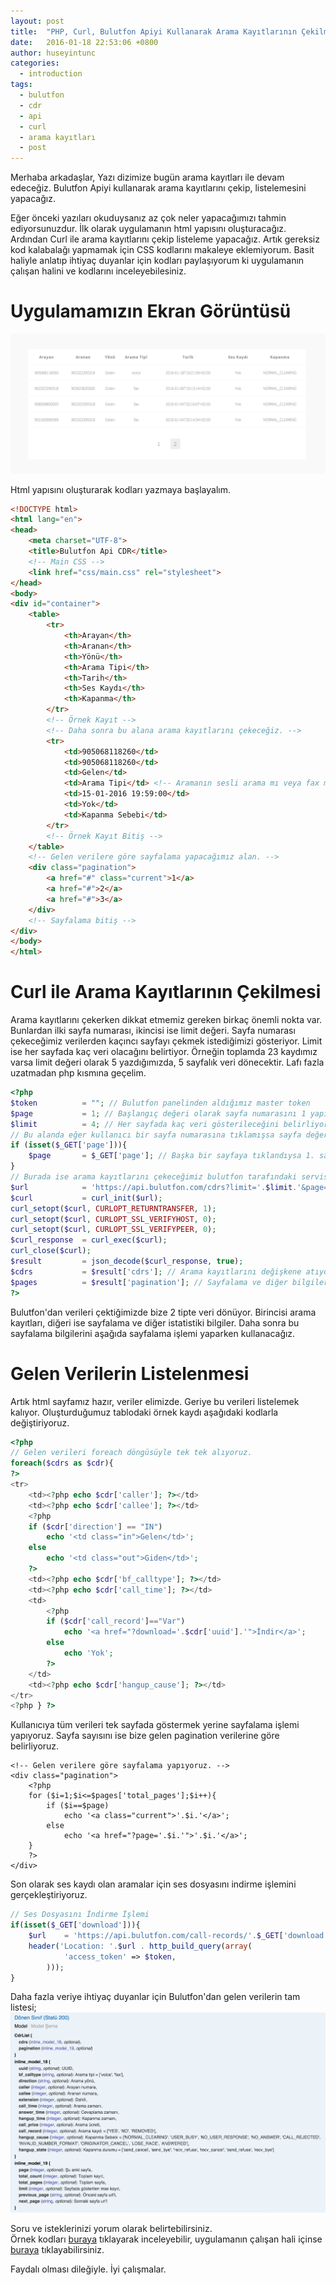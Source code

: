 ```yaml
---
layout: post
title:  "PHP, Curl, Bulutfon Apiyi Kullanarak Arama Kayıtlarının Çekilmesi"
date:   2016-01-18 22:53:06 +0800
author: huseyintunc
categories:
  - introduction
tags:
  - bulutfon
  - cdr
  - api
  - curl
  - arama kayıtları
  - post
---
```


Merhaba arkadaşlar,
Yazı dizimize bugün arama kayıtları ile devam edeceğiz. Bulutfon Apiyi kullanarak arama kayıtlarını çekip, listelemesini yapacağız. 

Eğer önceki yazıları okuduysanız az çok neler yapacağımızı tahmin ediyorsunuzdur. İlk olarak uygulamanın html yapısını oluşturacağız. Ardından Curl ile arama kayıtlarını çekip listeleme yapacağız. Artık gereksiz kod kalabalağı yapmamak için CSS kodlarını makaleye eklemiyorum. Basit haliyle anlatıp ihtiyaç duyanlar için kodları paylaşıyorum ki uygulamanın çalışan halini ve kodlarını inceleyebilesiniz. 
# Uygulamamızın Ekran Görüntüsü
![Uygulamanın ekran görüntüsü](/images/gelen-aramalar-ekran-goruntusu.png)

Html yapısını oluşturarak kodları yazmaya başlayalım.

```html
<!DOCTYPE html>
<html lang="en">
<head>
    <meta charset="UTF-8">
    <title>Bulutfon Api CDR</title>
    <!-- Main CSS -->
    <link href="css/main.css" rel="stylesheet">
</head>
<body>
<div id="container">
    <table>
        <tr>
            <th>Arayan</th>
            <th>Aranan</th>
            <th>Yönü</th>
            <th>Arama Tipi</th>
            <th>Tarih</th>
            <th>Ses Kaydı</th>
            <th>Kapanma</th>
        </tr>
        <!-- Örnek Kayıt -->
        <!-- Daha sonra bu alana arama kayıtlarını çekeceğiz. -->
        <tr>
            <td>905068118260</td>
            <td>905068118260</td>
            <td>Gelen</td>
            <td>Arama Tipi</td> <!-- Aramanın sesli arama mı veya fax mı olduğunu göstereceğimiz alan -->
            <td>15-01-2016 19:59:00</td>
            <td>Yok</td>
            <td>Kapanma Sebebi</td>
        </tr>
        <!-- Örnek Kayıt Bitiş -->
    </table>
    <!-- Gelen verilere göre sayfalama yapacağımız alan. -->
    <div class="pagination">
        <a href="#" class="current">1</a>
        <a href="#">2</a>
        <a href="#">3</a>
    </div>
    <!-- Sayfalama bitiş -->
</div>
</body>
</html>
```

# Curl ile Arama Kayıtlarının Çekilmesi
Arama kayıtlarını çekerken dikkat etmemiz gereken birkaç önemli nokta var. Bunlardan ilki sayfa numarası, ikincisi ise limit değeri.  Sayfa numarası çekeceğimiz verilerden kaçıncı sayfayı çekmek istediğimizi gösteriyor. Limit ise her sayfada kaç veri olacağını belirtiyor. 
Örneğin toplamda 23 kaydımız varsa limit değeri olarak 5 yazdığımızda, 5 sayfalık veri dönecektir. Lafı fazla uzatmadan php kısmına geçelim.

```php
<?php
$token          = ""; // Bulutfon panelinden aldığımız master token
$page           = 1; // Başlangıç değeri olarak sayfa numarasını 1 yapıyoruz.
$limit          = 4; // Her sayfada kaç veri gösterileceğini belirliyoruz.
// Bu alanda eğer kullanıcı bir sayfa numarasına tıklamışsa sayfa değerini değiştirerek kullanıcının girdiği sayfanın verilerini çekiyoruz.
if (isset($_GET['page'])){
    $page       = $_GET['page']; // Başka bir sayfaya tıklandıysa 1. sayfa yerine o sayfayı çektireceğiz.
}
// Burada ise arama kayıtlarını çekeceğimiz bulutfon tarafındaki servise gönderilecek parametreleri belirliyoruz.
$url            = 'https://api.bulutfon.com/cdrs?limit='.$limit.'&page='.$page.'&access_token='.$token;
$curl           = curl_init($url);
curl_setopt($curl, CURLOPT_RETURNTRANSFER, 1);
curl_setopt($curl, CURLOPT_SSL_VERIFYHOST, 0);
curl_setopt($curl, CURLOPT_SSL_VERIFYPEER, 0);
$curl_response  = curl_exec($curl);
curl_close($curl);
$result         = json_decode($curl_response, true);
$cdrs           = $result['cdrs']; // Arama kayıtlarını değişkene atıyoruz.
$pages          = $result['pagination']; // Sayfalama ve diğer bilgileri pages değişkenine atıyoruz.
?>
```

Bulutfon'dan verileri çektiğimizde bize 2 tipte  veri dönüyor. Birincisi arama kayıtları, diğeri ise sayfalama ve diğer istatistiki bilgiler. Daha sonra bu sayfalama bilgilerini aşağıda sayfalama işlemi yaparken kullanacağız. 

# Gelen Verilerin Listelenmesi
Artık html sayfamız hazır, veriler elimizde. Geriye bu verileri listelemek kalıyor. Oluşturduğumuz tablodaki örnek kaydı aşağıdaki kodlarla değiştiriyoruz. 

```php
<?php
// Gelen verileri foreach döngüsüyle tek tek alıyoruz.
foreach($cdrs as $cdr){
?>
<tr>
    <td><?php echo $cdr['caller']; ?></td>
    <td><?php echo $cdr['callee']; ?></td>
    <?php
    if ($cdr['direction'] == "IN")
        echo '<td class="in">Gelen</td>';
    else
        echo '<td class="out">Giden</td>';
    ?>
    <td><?php echo $cdr['bf_calltype']; ?></td>
    <td><?php echo $cdr['call_time']; ?></td>
    <td>
        <?php
        if ($cdr['call_record']=="Var")
            echo '<a href="?download='.$cdr['uuid'].'">İndir</a>';
        else
            echo 'Yok';
        ?>
    </td>
    <td><?php echo $cdr['hangup_cause']; ?></td>
</tr>
<?php } ?>
```

Kullanıcıya tüm verileri tek sayfada göstermek yerine sayfalama işlemi yapıyoruz.  Sayfa sayısını ise bize gelen pagination verilerine göre belirliyoruz. 

```
<!-- Gelen verilere göre sayfalama yapıyoruz. -->
<div class="pagination">
    <?php
    for ($i=1;$i<=$pages['total_pages'];$i++){
        if ($i==$page)
            echo '<a class="current">'.$i.'</a>';
        else
            echo '<a href="?page='.$i.'">'.$i.'</a>';
    }
    ?>
</div>
```

Son olarak ses kaydı olan aramalar için ses dosyasını indirme işlemini gerçekleştiriyoruz. 

```php
// Ses Dosyasını İndirme İşlemi
if(isset($_GET['download'])){
    $url    = 'https://api.bulutfon.com/call-records/'.$_GET['download'].'?';
    header('Location: '.$url . http_build_query(array(
            'access_token' => $token,
        )));
}
```

Daha fazla veriye ihtiyaç duyanlar için Bulutfon'dan gelen verilerin tam listesi;
![](/images/veriler-tam-liste.png)

Soru ve isteklerinizi yorum olarak belirtebilirsiniz.  
Örnek kodları [buraya][df1] tıklayarak inceleyebilir, uygulamanın çalışan hali içinse [buraya][df2] tıklayabilirsiniz.

Faydalı olması dileğiyle.
İyi çalışmalar.

   [df1]: <https://github.com/hsyntnc/BulutfonSampleApps/tree/master/CDR>
   [df2]: <http://tunc.tk/Bulutfon/CDR/>
